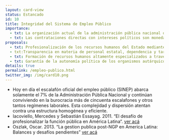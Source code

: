 ```yaml
---
layout: card-view
status: Estancado
id: 10
title: Integridad del Sistema de Empleo Público
importance:
  - txt: La organización actual de la administración pública nacional obstaculiza la construcción de un aparato estatal moderno y eficiente, con herramientas de formación y perfeccionamiento, bien remunerado y que pueda rendir cuentas de su desempeño. 
  - txt: Las contrataciones directas con intereses políticos son moneda corriente en la administración pública. Esto genera “burocracias paralelas”, lo cual desaprovecha conocimiento instalado y duplica salarios y puestos. 
proposals:
  - txt: Profesionalización de los recursos humanos del Estado mediante un Sistema Nacional de Empleo Público que garantice ingreso y promoción basados en criterios transparentes y meritocráticos. 
  - txt:Transparencia en materia de personal estatal, dependencia y tareas. 
  - txt: Formación de recursos humanos altamente especializados a través de escuelas específicas de administración
  - txt: Garantía de la autonomía política de los organismos autárquicos (AFIP, BCRA, Sistema de Medios, entre otros) en el Estado mediante directorios multipartidistas y necesidad de mayorías legislativas calificadas para remover funcionarios. 
details: true
permalink: /empleo-publico.html
twitter_img: /img/card10.png
---
```


* Hoy en día el escalafón oficial del empleo público (SINEP) abarca solamente el 7% de la Administración Pública Nacional y continúan conviviendo en la burocracia más de cincuenta escalafones y otros tantos regímenes laborales. Esta complejidad y dispersión atentan contra una estructura homogénea y eficiente. 
* Iacoviello, Mercedes y Sebastián Essayag. 2011. “El desafío de profesionalizar la función pública en América Latina“. [ver acá](https://mercedesiacoviello.files.wordpress.com/2014/07/iacoessaypnud2011.pdf)
* Oszlak, Oscar. 2013. “La gestion publica post-NGP en America Latina: Balances y desafíos pendientes” [ver acá](http://www.oscaroszlak.org.ar/images/articulos-espanol/La%20Gestion%20Publica%20postNGP.pdf)
